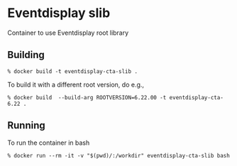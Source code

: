 # Eventdisplay slib

Container to use Eventdisplay root library

## Building

```
% docker build -t eventdisplay-cta-slib .
```

To build it with a different root version, do e.g., 
```
% docker build  --build-arg ROOTVERSION=6.22.00 -t eventdisplay-cta-6.22 .
```

## Running

To run the container in bash 

```
% docker run --rm -it -v "$(pwd)/:/workdir" eventdisplay-cta-slib bash
```
